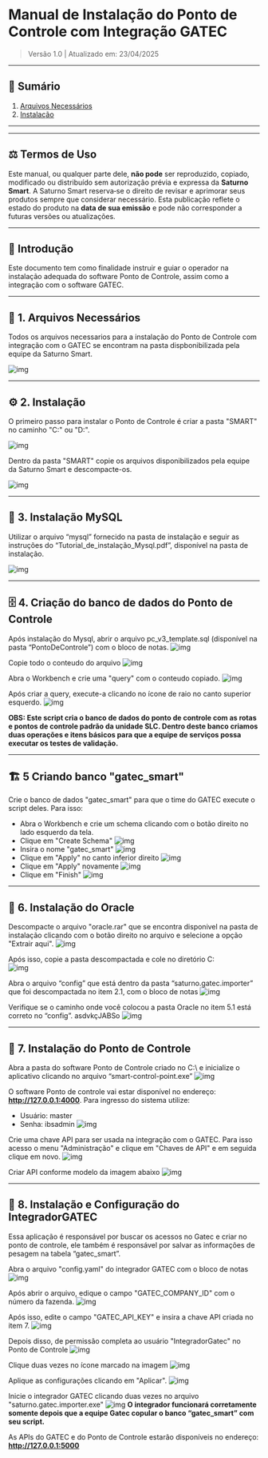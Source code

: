 # Manual de Instalação do Ponto de Controle com Integração GATEC

> Versão 1.0 | Atualizado em: 23/04/2025

---

## 📌 Sumário

1. [Arquivos Necessários](#1-arquivos-necessários)
2. [Instalação](#2-instalação)

---

---

## ⚖️ Termos de Uso

Este manual, ou qualquer parte dele, **não pode** ser reproduzido, copiado, modificado ou distribuído sem autorização prévia e expressa da **Saturno Smart**. A Saturno Smart reserva‑se o direito de revisar e aprimorar seus produtos sempre que considerar necessário. Esta publicação reflete o estado do produto na **data de sua emissão** e pode não corresponder a futuras versões ou atualizações.

---

## 🧾 Introdução

Este documento tem como finalidade instruir e guiar o operador na instalação adequada do software Ponto de Controle, assim como a integração com o software GATEC.

---

## 📁 1. Arquivos Necessários

Todos os arquivos necessarios para a instalação do Ponto de Controle com integração com o GATEC se encontram na pasta dispbonibilizada pela equipe da Saturno Smart.

![img](./imagens/imgInstalacao/arquivos_necessarios.png)

---

## ⚙️ 2. Instalação

O primeiro passo para instalar o Ponto de Controle é criar a pasta "SMART" no caminho "C:\" ou "D:\".

![img](./imagens/imgInstalacao/pasta_smart.png)

Dentro da pasta "SMART" copie os arquivos disponibilizados pela equipe da Saturno Smart e descompacte-os.

![img](./imagens/imgInstalacao/arquivos_descompactados.png)

---

## 🐬 3. Instalação MySQL

Utilizar o arquivo “mysql” fornecido na pasta de instalação e seguir as instruções do “Tutorial_de_instalação_Mysql.pdf”, disponível na pasta de instalação.

![img](./imagens/imgInstalacao/intalacao_mysql.jpg)

---

## 🗄️ 4. Criação do banco de dados do Ponto de Controle

Após instalação do Mysql, abrir o arquivo pc_v3_template.sql (disponível na pasta “PontoDeControle”) com o bloco de notas.
![img](./imagens/imgInstalacao/instalacao_banco.jpg)

Copie todo o conteudo do arquivo
![img](./imagens/imgInstalacao/copiar_query.png)

Abra o Workbench e crie uma "query" com o conteudo copiado.
![img](./imagens/imgInstalacao/criando_query.jpg)

Após criar a query, execute-a clicando no ícone de raio no canto superior esquerdo.
![img](./imagens/imgInstalacao/executando_query.png)

**OBS: Este script cria o banco de dados do ponto de controle com as rotas e pontos de controle padrão da unidade SLC. Dentro deste banco criamos duas operações e itens básicos para que a equipe de serviços possa executar os testes de validação.**

---

## 🏗️ 5 Criando banco "gatec_smart"

Crie o banco de dados "gatec_smart" para que o time do GATEC execute o script deles. Para isso:

- Abra o Workbench e crie um schema clicando com o botão direito no lado esquerdo da tela.
- Clique em "Create Schema"
![img](./imagens/imgInstalacao/criando_schema.jpg)
- Insira o nome "gatec_smart"
![img](./imagens/imgInstalacao/banco_gatec_smart.jpg)
- Clique em "Apply" no canto inferior direito
![img](./imagens/imgInstalacao/apply.jpg)
- Clique em "Apply"  novamente
![img](./imagens/imgInstalacao/apply_novamente.jpg)
- Clique em "Finish"
![img](./imagens/imgInstalacao/finish.jpg)

---

## 🦾 6. Instalação do Oracle

Descompacte o arquivo "oracle.rar" que se encontra disponivel na pasta de instalação clicando com o botão direito no arquivo e selecione a opção "Extrair aqui".
![img](./imagens/imgInstalacao/instalacao_oracle.png)

Após isso, copie a pasta descompactada e cole no diretório C:\
![img](./imagens/imgInstalacao/oracle_copia.jpg)

Abra o arquivo “config” que está dentro da pasta “saturno.gatec.importer” que foi
descompactada no item 2.1, com o bloco de notas
![img](./imagens/imgInstalacao/configurando_oracle.png)

Verifique se o caminho onde você colocou a pasta Oracle no item 5.1 está correto
no “config”. asdvkçJABSo
![img](./imagens/imgInstalacao/verificacao_config.png)

---

## 🧩 7. Instalação do Ponto de Controle

Abra a pasta do software Ponto de Controle criado no C:\ e inicialize o aplicativo
clicando no arquivo “smart-control-point.exe”
![img](./imagens/imgInstalacao/abrir_pdc.png)

O software Ponto de controle vai estar disponível no endereço: **<http://127.0.0.1:4000>**.
Para ingresso do sistema utilize:

- Usuário: master
- Senha: ibsadmin
![img](./imagens/imgInstalacao/acesso_pdc.png)

Crie uma chave API para ser usada na integração com o GATEC. Para isso acesso o menu "Administração" e clique em "Chaves de API" e em seguida clique em novo.
![img](./imagens/imgInstalacao/criacao_chave_api.png)

Criar API conforme modelo da imagem abaixo
![img](./imagens/imgInstalacao/configuracao_api.png)

---

## 🔗 8. Instalação e Configuração do IntegradorGATEC

Essa aplicação é responsável por buscar os acessos no Gatec e criar no ponto de controle, ele também é responsável por salvar as informações de pesagem na tabela “gatec_smart”.

Abra o arquivo "config.yaml" do integrador GATEC com o bloco de notas
![img](./imagens/imgInstalacao/configuracao_integrador.png)

Após abrir o arquivo, edique o campo "GATEC_COMPANY_ID" com o número da fazenda.
![img](./imagens/imgInstalacao/configuracao_gatec_company_id.png)

Após isso, edite o campo "GATEC_API_KEY" e insira a chave API criada no item 7.
![img](./imagens/imgInstalacao/configuracao_api_gatec.png)

Depois disso, de permissão completa ao usuário "IntegradorGatec" no Ponto de Controle
![img](./imagens/imgInstalacao/usuario_gatec.png)

Clique duas vezes no ícone marcado na imagem
![img](./imagens/imgInstalacao/permissao_api.png)

Aplique as configurações clicando em "Aplicar".
![img](./imagens/imgInstalacao/aplicar_permissoes.png)

Inicie o integrador GATEC clicando duas vezes no arquivo "saturno.gatec.importer.exe"
![img](./imagens/imgInstalacao/abrir_integrador.png)
**O integrador funcionará corretamente somente depois que a equipe Gatec copular o
banco “gatec_smart” com seu script.**

As APIs do GATEC e do Ponto de Controle estarão disponíveis no endereço: **<http://127.0.0.1:5000>**
